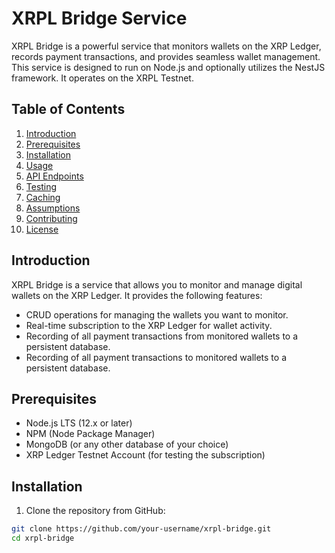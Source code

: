 # XRPL Bridge Service

XRPL Bridge is a powerful service that monitors wallets on the XRP Ledger, records payment transactions, and provides seamless wallet management. This service is designed to run on Node.js and optionally utilizes the NestJS framework. It operates on the XRPL Testnet.

## Table of Contents
1. [Introduction](#introduction)
2. [Prerequisites](#prerequisites)
3. [Installation](#installation)
4. [Usage](#usage)
5. [API Endpoints](#api-endpoints)
6. [Testing](#testing)
7. [Caching](#caching)
8. [Assumptions](#assumptions)
9. [Contributing](#contributing)
10. [License](#license)

## Introduction

XRPL Bridge is a service that allows you to monitor and manage digital wallets on the XRP Ledger. It provides the following features:

- CRUD operations for managing the wallets you want to monitor.
- Real-time subscription to the XRP Ledger for wallet activity.
- Recording of all payment transactions from monitored wallets to a persistent database.
- Recording of all payment transactions to monitored wallets to a persistent database.

## Prerequisites

- Node.js LTS (12.x or later)
- NPM (Node Package Manager)
- MongoDB (or any other database of your choice)
- XRP Ledger Testnet Account (for testing the subscription)

## Installation

1. Clone the repository from GitHub:

```bash
git clone https://github.com/your-username/xrpl-bridge.git
cd xrpl-bridge
